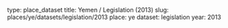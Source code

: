 type: place_dataset
title: Yemen / Legislation (2013)
slug: places/ye/datasets/legislation/2013
place: ye
dataset: legislation
year: 2013
